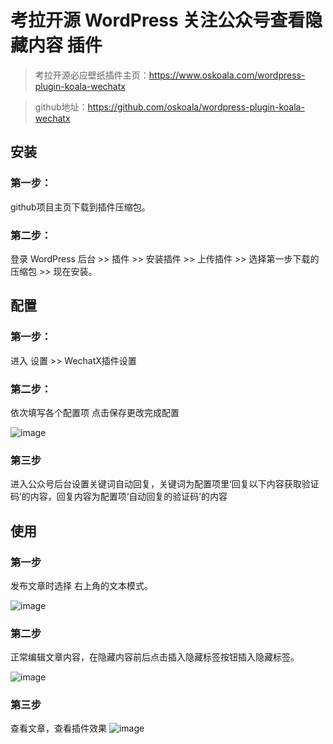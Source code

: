 # 考拉开源 WordPress 关注公众号查看隐藏内容 插件

> 考拉开源必应壁纸插件主页：https://www.oskoala.com/wordpress-plugin-koala-wechatx

> github地址：https://github.com/oskoala/wordpress-plugin-koala-wechatx

## 安装

### 第一步：
github项目主页下载到插件压缩包。

### 第二步：
登录 WordPress 后台 >> 插件 >> 安装插件 >> 上传插件 >> 选择第一步下载的压缩包 >> 现在安装。

## 配置

### 第一步：
进入 设置 >> WechatX插件设置

### 第二步：
依次填写各个配置项 点击保存更改完成配置

![image](https://www.oskoala.com/uploads/images/202106/24/1624513414_519.png)

### 第三步
进入公众号后台设置关键词自动回复，关键词为配置项里‘回复以下内容获取验证码’的内容，回复内容为配置项‘自动回复的验证码’的内容

## 使用

### 第一步
发布文章时选择 右上角的文本模式。

![image](https://www.oskoala.com/uploads/images/202106/24/1624512116_375.png)
### 第二步
正常编辑文章内容，在隐藏内容前后点击插入隐藏标签按钮插入隐藏标签。

![image](https://www.oskoala.com/uploads/images/202106/24/1624512453_188.png)

### 第三步
查看文章，查看插件效果
![image](https://www.oskoala.com/uploads/images/202106/24/1624513694_201.png)